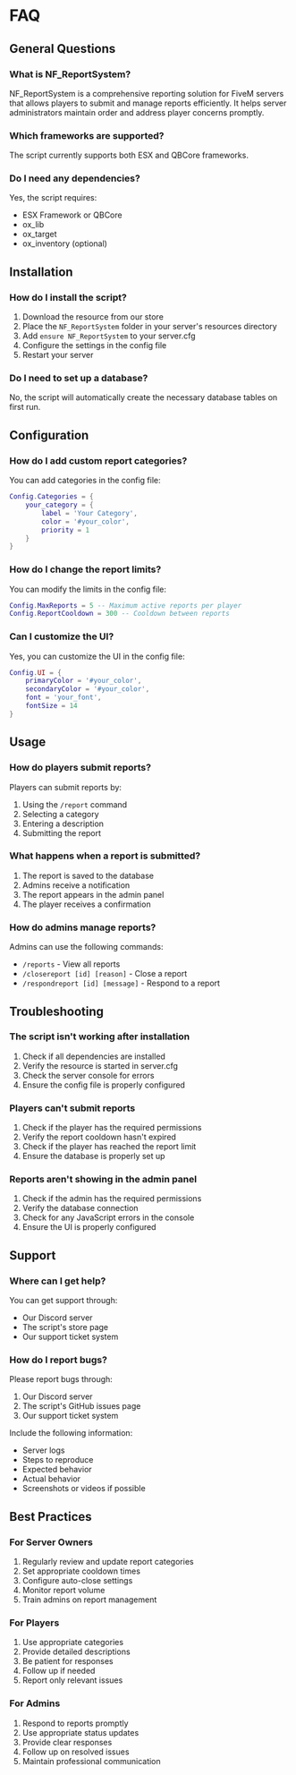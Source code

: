 # FAQ

## General Questions

### What is NF_ReportSystem?
NF_ReportSystem is a comprehensive reporting solution for FiveM servers that allows players to submit and manage reports efficiently. It helps server administrators maintain order and address player concerns promptly.

### Which frameworks are supported?
The script currently supports both ESX and QBCore frameworks.

### Do I need any dependencies?
Yes, the script requires:
- ESX Framework or QBCore
- ox_lib
- ox_target
- ox_inventory (optional)

## Installation

### How do I install the script?
1. Download the resource from our store
2. Place the `NF_ReportSystem` folder in your server's resources directory
3. Add `ensure NF_ReportSystem` to your server.cfg
4. Configure the settings in the config file
5. Restart your server

### Do I need to set up a database?
No, the script will automatically create the necessary database tables on first run.

## Configuration

### How do I add custom report categories?
You can add categories in the config file:
```lua
Config.Categories = {
    your_category = {
        label = 'Your Category',
        color = '#your_color',
        priority = 1
    }
}
```

### How do I change the report limits?
You can modify the limits in the config file:
```lua
Config.MaxReports = 5 -- Maximum active reports per player
Config.ReportCooldown = 300 -- Cooldown between reports
```

### Can I customize the UI?
Yes, you can customize the UI in the config file:
```lua
Config.UI = {
    primaryColor = '#your_color',
    secondaryColor = '#your_color',
    font = 'your_font',
    fontSize = 14
}
```

## Usage

### How do players submit reports?
Players can submit reports by:
1. Using the `/report` command
2. Selecting a category
3. Entering a description
4. Submitting the report

### What happens when a report is submitted?
1. The report is saved to the database
2. Admins receive a notification
3. The report appears in the admin panel
4. The player receives a confirmation

### How do admins manage reports?
Admins can use the following commands:
- `/reports` - View all reports
- `/closereport [id] [reason]` - Close a report
- `/respondreport [id] [message]` - Respond to a report

## Troubleshooting

### The script isn't working after installation
1. Check if all dependencies are installed
2. Verify the resource is started in server.cfg
3. Check the server console for errors
4. Ensure the config file is properly configured

### Players can't submit reports
1. Check if the player has the required permissions
2. Verify the report cooldown hasn't expired
3. Check if the player has reached the report limit
4. Ensure the database is properly set up

### Reports aren't showing in the admin panel
1. Check if the admin has the required permissions
2. Verify the database connection
3. Check for any JavaScript errors in the console
4. Ensure the UI is properly configured

## Support

### Where can I get help?
You can get support through:
- Our Discord server
- The script's store page
- Our support ticket system

### How do I report bugs?
Please report bugs through:
1. Our Discord server
2. The script's GitHub issues page
3. Our support ticket system

Include the following information:
- Server logs
- Steps to reproduce
- Expected behavior
- Actual behavior
- Screenshots or videos if possible

## Best Practices

### For Server Owners
1. Regularly review and update report categories
2. Set appropriate cooldown times
3. Configure auto-close settings
4. Monitor report volume
5. Train admins on report management

### For Players
1. Use appropriate categories
2. Provide detailed descriptions
3. Be patient for responses
4. Follow up if needed
5. Report only relevant issues

### For Admins
1. Respond to reports promptly
2. Use appropriate status updates
3. Provide clear responses
4. Follow up on resolved issues
5. Maintain professional communication 